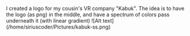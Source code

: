 I created a logo for my cousin's VR company "Kabuk".
The idea is to have the logo (as png) in the middle, and have a spectrum of colors pass underneath it (with linear gradient)
![Alt text] (/home/siriuscoder/Pictures/kabuk-ss.png)
